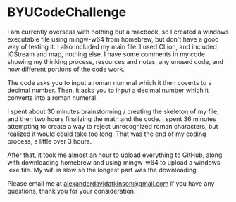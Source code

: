 # BYUCodeChallenge
I am currently overseas with nothing but a macbook, so I created a windows executable file using mingw-w64 from homebrew, but don't have a good way of testing it.
I also included my main file.
I used CLion, and included IOStream and map, nothing else.
I have some comments in my code showing my thinking process, resources and notes, any unused code, and how different portions of the code work.

The code asks you to input a roman numeral which it then coverts to a decimal number.
Then, it asks you to input a decimal number which it converts into a roman numeral.

I spent about 30 minutes brainstorming / creating the skeleton of my file, and then two hours finalizing the math and the code.
I spent 36 minutes attempting to create a way to reject unrecognized roman characters, but realized it would could take too long.
That was the end of my coding process, a little over 3 hours. 

After that, it took me almost an hour to upload everything to GitHub, along with downloading homebrew and using mingw-w64 to upload a windows .exe file.
My wifi is slow so the longest part was the downloading. 

Please email me at alexanderdavidatkinson@gmail.com if you have any questions, thank you for your consideration.
